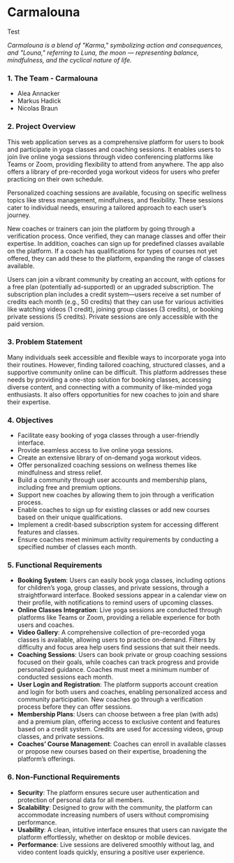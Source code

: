 # Carmalouna
Test

*Carmalouna is a blend of "Karma," symbolizing action and consequences, and "Louna," referring to Luna, the moon — representing balance, mindfulness, and the cyclical nature of life.*

### 1. The Team - Carmalouna

- Alea Annacker
- Markus Hadick
- Nicolas Braun

### 2. Project Overview

This web application serves as a comprehensive platform for users to book and participate in yoga classes and coaching sessions. It enables users to join live online yoga sessions through video conferencing platforms like Teams or Zoom, providing flexibility to attend from anywhere. The app also offers a library of pre-recorded yoga workout videos for users who prefer practicing on their own schedule.

Personalized coaching sessions are available, focusing on specific wellness topics like stress management, mindfulness, and flexibility. These sessions cater to individual needs, ensuring a tailored approach to each user’s journey.

New coaches or trainers can join the platform by going through a verification process. Once verified, they can manage classes and offer their expertise. In addition, coaches can sign up for predefined classes available on the platform. If a coach has qualifications for types of courses not yet offered, they can add these to the platform, expanding the range of classes available.

Users can join a vibrant community by creating an account, with options for a free plan (potentially ad-supported) or an upgraded subscription. The subscription plan includes a credit system—users receive a set number of credits each month (e.g., 50 credits) that they can use for various activities like watching videos (1 credit), joining group classes (3 credits), or booking private sessions (5 credits). Private sessions are only accessible with the paid version.

### 3. Problem Statement

Many individuals seek accessible and flexible ways to incorporate yoga into their routines. However, finding tailored coaching, structured classes, and a supportive community online can be difficult. This platform addresses these needs by providing a one-stop solution for booking classes, accessing diverse content, and connecting with a community of like-minded yoga enthusiasts. It also offers opportunities for new coaches to join and share their expertise.

### 4. Objectives

- Facilitate easy booking of yoga classes through a user-friendly interface.
- Provide seamless access to live online yoga sessions.
- Create an extensive library of on-demand yoga workout videos.
- Offer personalized coaching sessions on wellness themes like mindfulness and stress relief.
- Build a community through user accounts and membership plans, including free and premium options.
- Support new coaches by allowing them to join through a verification process.
- Enable coaches to sign up for existing classes or add new courses based on their unique qualifications.
- Implement a credit-based subscription system for accessing different features and classes.
- Ensure coaches meet minimum activity requirements by conducting a specified number of classes each month.

### 5. Functional Requirements

- **Booking System**: Users can easily book yoga classes, including options for children’s yoga, group classes, and private sessions, through a straightforward interface. Booked sessions appear in a calendar view on their profile, with notifications to remind users of upcoming classes.
- **Online Classes Integration**: Live yoga sessions are conducted through platforms like Teams or Zoom, providing a reliable experience for both users and coaches.
- **Video Gallery**: A comprehensive collection of pre-recorded yoga classes is available, allowing users to practice on-demand. Filters by difficulty and focus area help users find sessions that suit their needs.
- **Coaching Sessions**: Users can book private or group coaching sessions focused on their goals, while coaches can track progress and provide personalized guidance. Coaches must meet a minimum number of conducted sessions each month.
- **User Login and Registration**: The platform supports account creation and login for both users and coaches, enabling personalized access and community participation. New coaches go through a verification process before they can offer sessions.
- **Membership Plans**: Users can choose between a free plan (with ads) and a premium plan, offering access to exclusive content and features based on a credit system. Credits are used for accessing videos, group classes, and private sessions.
- **Coaches’ Course Management**: Coaches can enroll in available classes or propose new courses based on their expertise, broadening the platform’s offerings.

### 6. Non-Functional Requirements

- **Security**: The platform ensures secure user authentication and protection of personal data for all members.
- **Scalability**: Designed to grow with the community, the platform can accommodate increasing numbers of users without compromising performance.
- **Usability**: A clean, intuitive interface ensures that users can navigate the platform effortlessly, whether on desktop or mobile devices.
- **Performance**: Live sessions are delivered smoothly without lag, and video content loads quickly, ensuring a positive user experience.